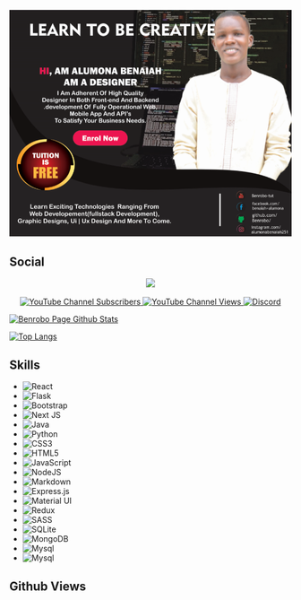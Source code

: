 ![alt text](https://github.com/Benrobo/Profile-Image/blob/main/Screenshot%20(190).png)

## Social

<p align="center">
  <img src="https://i.imgur.com/0QRyKo9.png" width="100px"/>
  <p align="center">
    <a href="https://www.youtube.com/channel/UCVzQyQe-OxsBpQY1jA2xo3w">
      <img alt="YouTube Channel Subscribers" src="https://img.shields.io/youtube/channel/subscribers/UCVzQyQe-OxsBpQY1jA2xo3w?color=red&logo=youtube&style=for-the-badge&labelColor=ce4630">
    </a>
    <a href="https://www.youtube.com/channel/UCVzQyQe-OxsBpQY1jA2xo3w">
      <img alt="YouTube Channel Views" src="https://img.shields.io/youtube/channel/views/UCVzQyQe-OxsBpQY1jA2xo3w?color=blue&label=View%20count&logo=youtube&style=for-the-badge&labelColor=0b689d">
    </a>
    <a href="https://discord.gg/FrQkeWvnku">
      <img alt="Discord" src="https://img.shields.io/discord/837968414232281119?color=7289da&label=Discord&logo=discord&style=for-the-badge">
    </a>
  </p>
</p>

<span>[![Benrobo Page Github Stats](https://github-readme-stats.vercel.app/api?username=benrobo&show_icons=true&theme=dracula)](https://github.com/benrobo/github-readme-stats)</span>

<span>[![Top Langs](https://github-readme-stats.vercel.app/api/top-langs/?username=benrobo&layout=compact)](https://github.com/benrobo/github-readme-stats)</span>
## Skills

- <img alt="React" src="https://img.shields.io/badge/react-%2320232a.svg?&style=for-the-badge&logo=react&logoColor=%2361DAFB"/>
- <img alt="Flask" src="https://img.shields.io/badge/flask-%23000.svg?&style=for-the-badge&logo=flask&logoColor=white"/>
- <img alt="Bootstrap" src="https://img.shields.io/badge/bootstrap-%23563D7C.svg?&style=for-the-badge&logo=bootstrap&logoColor=white"/>
- <img alt="Next JS" src="https://img.shields.io/badge/nextjs-%23000000.svg?&style=for-the-badge&logo=next.js&logoColor=white"/>
- <img alt="Java" src="https://img.shields.io/badge/java-%23ED8B00.svg?&style=for-the-badge&logo=java&logoColor=white"/>
- <img alt="Python" src="https://img.shields.io/badge/python-%2314354C.svg?&style=for-the-badge&logo=python&logoColor=white"/>
- <img alt="CSS3" src="https://img.shields.io/badge/css3-%231572B6.svg?&style=for-the-badge&logo=css3&logoColor=white"/>
- <img alt="HTML5" src="https://img.shields.io/badge/html5-%23E34F26.svg?&style=for-the-badge&logo=html5&logoColor=white"/>
- <img alt="JavaScript" src="https://img.shields.io/badge/javascript-%23323330.svg?&style=for-the-badge&logo=javascript&logoColor=%23F7DF1E"/>
- <img alt="NodeJS" src="https://img.shields.io/badge/node.js-%2343853D.svg?&style=for-the-badge&logo=node.js&logoColor=white"/>
- <img alt="Markdown" src="https://img.shields.io/badge/markdown-%23000000.svg?&style=for-the-badge&logo=markdown&logoColor=white"/>
- <img alt="Express.js" src="https://img.shields.io/badge/express.js-%23404d59.svg?&style=for-the-badge"/>
- <img alt="Material UI" src="https://img.shields.io/badge/materialui-%230081CB.svg?&style=for-the-badge&logo=material-ui&logoColor=white"/>
- <img alt="Redux" src="https://img.shields.io/badge/redux-%23593d88.svg?&style=for-the-badge&logo=redux&logoColor=white"/>
- <img alt="SASS" src="https://img.shields.io/badge/SASS-hotpink.svg?&style=for-the-badge&logo=SASS&logoColor=white"/>
- <img alt="SQLite" src ="https://img.shields.io/badge/sqlite-%2307405e.svg?&style=for-the-badge&logo=sqlite&logoColor=white"/>
- <img alt="MongoDB" src ="https://img.shields.io/badge/MongoDB-%234ea94b.svg?&style=for-the-badge&logo=mongodb&logoColor=white"/>
- <img alt="Mysql" src ="https://img.shields.io/badge/mysql-%23316192.svg?&style=for-the-badge&logo=postgresql&logoColor=white"/>
- <img alt="Mysql" src ="https://img.shields.io/badge/mysql-%23316192.svg?&style=for-the-badge&logo=postgresql&logoColor=white"/>

<h2>Github Views</h2>

<p align="center">
  <img src="https://komarev.com/ghpvc/?username=MayankVaswani100&color=7BD9F6&labelcolor=20232A" alt="">
</p>
<!--
**Benrobo/Benrobo** is a ✨ _special_ ✨ repository because its `README.md` (this file) appears on your GitHub profile.


Here are some ideas to get you started:

- 🔭 I’m currently working on ...
- 🌱 I’m currently learning ...
- 👯 I’m looking to collaborate on ...
- 🤔 I’m looking for help with ...
- 💬 Ask me about ...
- 📫 How to reach me: ...
- 😄 Pronouns: ...
- ⚡ Fun fact: ...
-->

